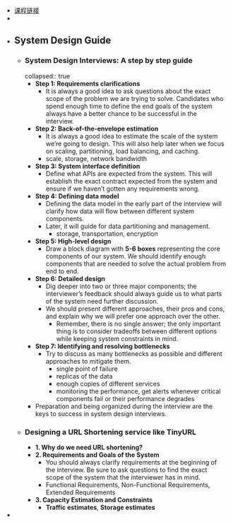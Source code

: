 - [课程链接](https://designgurus.org/path-player?courseid=grokking-the-system-design-interview)
-
- ## System Design Guide
	- ### System Design Interviews: A step by step guide
	  collapsed:: true
		- **Step 1: Requirements clarifications**
			- It is always a good idea to ask questions about the exact scope of the problem we are trying to solve. Candidates who spend enough time to define the end goals of the system always have a better chance to be successful in the interview.
		- **Step 2: Back-of-the-envelope estimation**
			- It is always a good idea to estimate the scale of the system we’re going to design. This will also help later when we focus on scaling, partitioning, load balancing, and caching.
			- scale, storage, network bandwidth
		- **Step 3: System interface definition**
			- Define what APIs are expected from the system. This will establish the exact contract expected from the system and ensure if we haven’t gotten any requirements wrong.
		- **Step 4: Defining data model**
			- Defining the data model in the early part of the interview will clarify how data will flow between different system components.
			- Later, it will guide for data partitioning and management.
				- storage, transportation, encryption
		- **Step 5: High-level design**
			- Draw a block diagram with **5-6 boxes** representing the core components of our system. We should identify enough components that are needed to solve the actual problem from end to end.
		- **Step 6: Detailed design**
			- Dig deeper into two or three major components; the interviewer’s feedback should always guide us to what parts of the system need further discussion.
			- We should present different approaches, their pros and cons, and explain why we will prefer one approach over the other.
				- Remember, there is no single answer; the only important thing is to consider tradeoffs between different options while keeping system constraints in mind.
		- **Step 7: Identifying and resolving bottlenecks**
			- Try to discuss as many bottlenecks as possible and different approaches to mitigate them.
				- single point of failure
				- replicas of the data
				- enough copies of different services
				- monitoring the performance, get alerts whenever critical components fail or their performance degrades
		- Preparation and being organized during the interview are the keys to success in system design interviews.
	- ### Designing a URL Shortening service like TinyURL
		- **1. Why do we need URL shortening?**
		- **2. Requirements and Goals of the System**
			- You should always clarify requirements at the beginning of the interview. Be sure to ask questions to find the exact scope of the system that the interviewer has in mind.
			- Functional Requirements, Non-Functional Requirements, Extended Requirements
		- **3. Capacity Estimation and Constraints**
			- **Traffic estimates**, **Storage estimates**
-